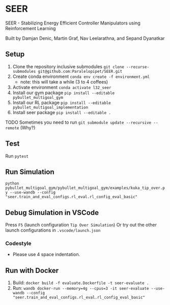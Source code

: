 # SEER

SEER - Stabilizing Energy Efficient Controller Manipulators using Reinforcement Learning

Built by Damjan Denic, Martin Graf, Nav Leelarathna, and Sepand Dyanatkar

## Setup

1. Clone the repository inclusive submodules `git clone --recurse-submodules git@github.com:Paralelopipet/SEER.git`
2. Create conda environment `conda env create -f environment.yml`
    - note: this will take a while (3 to 4 coffees)
3. Activate environment `conda activate l32_seer`
4. Install our gym package `pip install --editable pybullet_multigoal_gym`
5. Install our RL package `pip install --editable pybullet_multigoal_implementation`
6. Install seer package `pip install --editable .`

TODO Sometimes you need to run `git submodule update --recursive --remote` (Why?)

## Test

Run `pytest`

## Run Simulation

`python pybullet_multigoal_gym/pybullet_multigoal_gym/examples/kuka_tip_over.py --use-wandb --config "seer.train_and_eval_configs.rl_eval.rl_config_eval_basic"`

## Debug Simulation in VSCode

Press `F5` (launch configuration `Tip Over Simulation`)
Or try out the other launch configurations in `.vscode/launch.json`

### Codestyle

- Please use 4 space indentation.

## Run with Docker

1. Build: `docker build -f evaluate.Dockerfile -t seer-evaluate .`
2. Run: `wandb docker-run --memory=4g --cpus=3 -it seer-evaluate --use-wandb --config "seer.train_and_eval_configs.rl_eval.rl_config_eval_basic"` 
